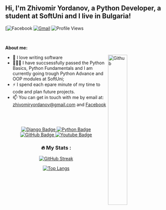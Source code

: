 ## Hi, I'm Zhivomir Yordanov, a Python Developer, a student at SoftUni and I live in Bulgaria!

<!-- Your badges
You can use the website to generate badges: https://shields.io/
-->
[![Facebook](https://www.facebook.com/jivomir.j.todorov)
[![Gmail](https://img.shields.io/badge/-Gmail-c14438?style=flat&logo=Gmail&logoColor=white)](mailto:zhivomiryordanov@gmail.com)
![Profile Views](https://komarev.com/ghpvc/?username=zhiyord&color=green)

&nbsp;

<!-- Talking about you -->
**About me:**

<!-- Any image aligned to the right. Beware the width -->
<img width="35%" align="right" alt="Github" src="https://cdn.pixabay.com/photo/2017/08/25/13/36/code-geek-2680204_1280.png" />

- :telescope: I love writing software 
- 👨🏽‍💻 I have succsessfully passed the Python Basics, Python Fundamentals and I am currently going trough Python Advance and OOP modules at SoftUni; 
- :zap: I spend each epare minute of my time to code and plan future projects.
- 📫 You can get in touch with me by email at: zhivomiryordanov@gmail.com and [Facebook](https://www.facebook.com/jivomir.j.todorov)

<br/><br/>

<div id="badges" align="center">
  <a href="your-django-URL">
    <img src="https://img.shields.io/badge/django-%23092E20.svg?style=for-the-badge&logo=django&logoColor=white" alt="Django Badge"/>
  </a>
  
  <a href="your-python-URL">
    <img src="https://img.shields.io/badge/python-3670A0?style=for-the-badge&logo=python&logoColor=ffdd54" alt="Python Badge"/>
  </a>
  
  <a href="your-github-URL">
    <img src="https://img.shields.io/badge/github-%23121011.svg?style=for-the-badge&logo=github&logoColor=white" alt="GitHub Badge"/>
  </a>
  
  <a href="your-youtube-URL">
    <img src="https://img.shields.io/badge/YouTube-red?style=for-the-badge&logo=youtube&logoColor=white" alt="Youtube Badge"/>
  </a>  
  

### :fire: My Stats :
[![GitHub Streak](http://github-readme-streak-stats.herokuapp.com?user=zhiyordness&theme=dark&background=000000)](https://git.io/streak-stats)

[![Top Langs](https://github-readme-stats.vercel.app/api/top-langs/?username=zhiyordness&layout=compact&theme=vision-friendly-dark)](https://github.com/anuraghazra/github-readme-stats)
